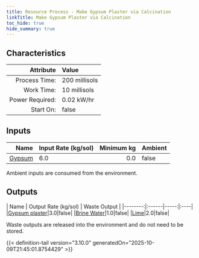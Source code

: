 ```yaml
---
title: Resource Process - Make Gypsum Plaster via Calcination
linkTitle: Make Gypsum Plaster via Calcination
toc_hide: true
hide_summary: true
---
```

<!-- This is generated by the MarsSim HelpGenertor, do not edit. -->

## Characteristics

| Attribute      | Value |
|--------:|:------|
|Process Time:|200 millisols|
|Work Time:|10 millisols|
|Power Required:|0.02 kW/hr|
|Start On:|false|

## Inputs
| Name      | Input Rate (kg/sol) | Minimum kg | Ambient |
|--------:|:------|-----:|:----|
|[Gypsum](/docs/definitions/resource/gypsum)|6.0|0.0|false|

Ambient inputs are consumed from the environment.

## Outputs
| Name      | Output Rate (kg/sol) | Waste Output |
|--------:|:------|-----:|:----|
|[Gypsum plaster](/docs/definitions/resource/gypsum-plaster)|3.0|false|
|[Brine Water](/docs/definitions/resource/brine-water)|1.0|false|
|[Lime](/docs/definitions/resource/lime)|2.0|false|

Waste outputs are released into the environment and do not need to be stored.


{{< definition-tail version="3.10.0" generatedOn="2025-10-09T21:45:01.8754429" >}}



